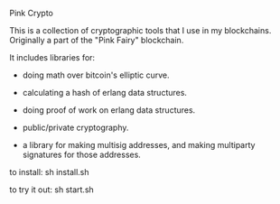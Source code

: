 Pink Crypto

This is a collection of cryptographic tools that I use in my blockchains. Originally a part of the "Pink Fairy" blockchain.

It includes libraries for:

* doing math over bitcoin's elliptic curve.

* calculating a hash of erlang data structures.

* doing proof of work on erlang data structures.

* public/private cryptography.

* a library for making multisig addresses, and making multiparty signatures for those addresses.

to install:
sh install.sh

to try it out:
sh start.sh